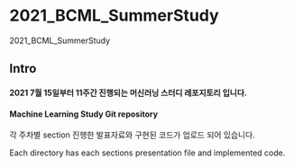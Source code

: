 # 2021_BCML_SummerStudy
2021_BCML_SummerStudy

## Intro
#### 2021 7월 15일부터 11주간 진행되는 머신러닝 스터디 레포지토리 입니다.
#### Machine Learning Study Git repository

 각 주차별 section 진행한 발표자료와 구현된 코드가 업로드 되어 있습니다.
 
 Each directory has each sections presentation file and implemented code.
